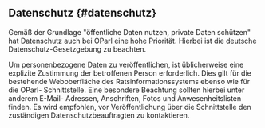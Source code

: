 ## Datenschutz {#datenschutz}

Gemäß der Grundlage "öffentliche Daten nutzen, private Daten schützen" hat Datenschutz auch bei OParl eine hohe Priorität. Hierbei ist die deutsche Datenschutz-Gesetzgebung zu beachten.

Um personenbezogene Daten zu veröffentlichen, ist üblicherweise eine explizite Zustimmung der betroffenen Person erforderlich. Dies gilt für die bestehende Weboberfläche des Ratsinformationssystems ebenso wie für die OParl- Schnittstelle. Eine besondere Beachtung sollten hierbei unter anderem E-Mail- Adressen, Anschriften, Fotos und Anwesenheitslisten finden. Es wird empfohlen, vor Veröffentlichung über die Schnittstelle den zuständigen Datenschutzbeauftragten zu kontaktieren.